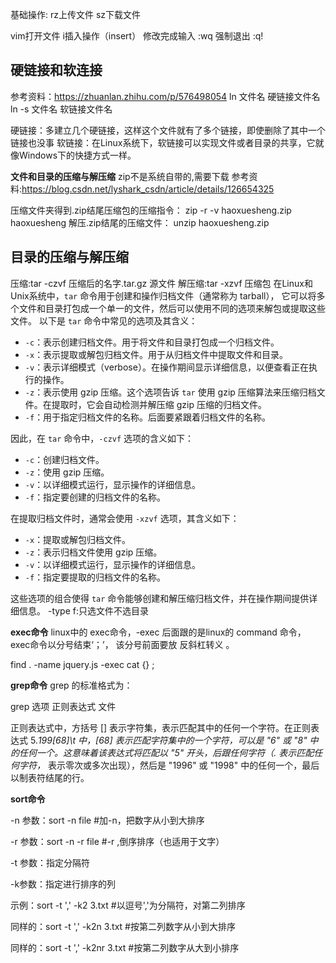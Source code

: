 基础操作:
rz上传文件
sz下载文件

vim打开文件
i插入操作（insert）
修改完成输入      :wq
强制退出             :q!

## 硬链接和软连接
参考资料：https://zhuanlan.zhihu.com/p/576498054
ln 文件名 硬链接文件名
ln -s 文件名 软链接文件名

硬链接：多建立几个硬链接，这样这个文件就有了多个链接，即使删除了其中一个链接也没事
软链接：在Linux系统下，软链接可以实现文件或者目录的共享，它就像Windows下的快捷方式一样。

**文件和目录的压缩与解压缩**
zip不是系统自带的,需要下载
参考资料:https://blog.csdn.net/lyshark_csdn/article/details/126654325


压缩文件夹得到.zip结尾压缩包的压缩指令： zip -r -v haoxuesheng.zip haoxuesheng
解压.zip结尾的压缩文件： unzip haoxuesheng.zip

## 目录的压缩与解压缩

压缩:tar -czvf 压缩后的名字.tar.gz 源文件
解压缩:tar -xzvf 压缩包
在Linux和Unix系统中，`tar` 命令用于创建和操作归档文件（通常称为 tarball），
它可以将多个文件和目录打包成一个单一的文件，然后可以使用不同的选项来解包或提取这些文件。
以下是 `tar` 命令中常见的选项及其含义：

- `-c`：表示创建归档文件。用于将文件和目录打包成一个归档文件。
- `-x`：表示提取或解包归档文件。用于从归档文件中提取文件和目录。
- `-v`：表示详细模式（verbose）。在操作期间显示详细信息，以便查看正在执行的操作。
- `-z`：表示使用 gzip 压缩。这个选项告诉 `tar` 使用 gzip 压缩算法来压缩归档文件。在提取时，它会自动检测并解压缩 gzip 压缩的归档文件。
- `-f`：用于指定归档文件的名称。后面要紧跟着归档文件的名称。

因此，在 `tar` 命令中，`-czvf` 选项的含义如下：

- `-c`：创建归档文件。
- `-z`：使用 gzip 压缩。
- `-v`：以详细模式运行，显示操作的详细信息。
- `-f`：指定要创建的归档文件的名称。

在提取归档文件时，通常会使用 `-xzvf` 选项，其含义如下：

- `-x`：提取或解包归档文件。
- `-z`：表示归档文件使用 gzip 压缩。
- `-v`：以详细模式运行，显示操作的详细信息。
- `-f`：指定要提取的归档文件的名称。

这些选项的组合使得 `tar` 命令能够创建和解压缩归档文件，并在操作期间提供详细信息。
-type f:只选文件不选目录

**exec命令**
linux中的 exec命令，-exec 后面跟的是linux的 command 命令，exec命令以分号结束‘；’， 该分号前面要放 反斜杠转义 。

find . -name jquery.js -exec cat {} \;

**grep命令**
grep 的标准格式为：

grep  选项    正则表达式    文件

正则表达式中，方括号 [] 表示字符集，表示匹配其中的任何一个字符。在正则表达式 5.*199[68]\t 中，[68] 表示匹配字符集中的一个字符，可以是 "6" 或 "8" 中的任何一个。这意味着该表达式将匹配以 "5" 开头，后跟任何字符（. 表示匹配任何字符，* 表示零次或多次出现），然后是 "1996" 或 "1998" 中的任何一个，最后以制表符结尾的行。


**sort命令**

-n 参数：sort -n file #加-n，把数字从小到大排序

-r 参数：sort -n -r file  #-r ,倒序排序（也适用于文字）

-t 参数：指定分隔符

-k参数：指定进行排序的列

示例：sort -t ',' -k2 3.txt #以逗号','为分隔符，对第二列排序

同样的：sort -t ',' -k2n 3.txt #按第二列数字从小到大排序

同样的：sort -t ',' -k2nr 3.txt #按第二列数字从大到小排序

